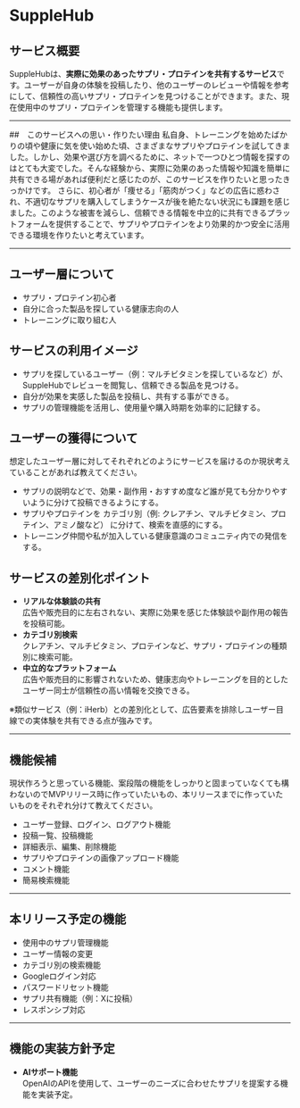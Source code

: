 # SuppleHub
## サービス概要
SuppleHubは、**実際に効果のあったサプリ・プロテインを共有するサービス**です。ユーザーが自身の体験を投稿したり、他のユーザーのレビューや情報を参考にして、信頼性の高いサプリ・プロテインを見つけることができます。また、現在使用中のサプリ・プロテインを管理する機能も提供します。

---

##　このサービスへの思い・作りたい理由
私自身、トレーニングを始めたばかりの頃や健康に気を使い始めた頃、さまざまなサプリやプロテインを試してきました。しかし、効果や選び方を調べるために、ネットで一つひとつ情報を探すのはとても大変でした。そんな経験から、実際に効果のあった情報や知識を簡単に共有できる場があれば便利だと感じたのが、このサービスを作りたいと思ったきっかけです。
さらに、初心者が「痩せる」「筋肉がつく」などの広告に惑わされ、不適切なサプリを購入してしまうケースが後を絶たない状況にも課題を感じました。このような被害を減らし、信頼できる情報を中立的に共有できるプラットフォームを提供することで、サプリやプロテインをより効果的かつ安全に活用できる環境を作りたいと考えています。

---

## ユーザー層について
- サプリ・プロテイン初心者
- 自分に合った製品を探している健康志向の人
- トレーニングに取り組む人

## サービスの利用イメージ
- サプリを探しているユーザー（例：マルチビタミンを探しているなど）が、SuppleHubでレビューを閲覧し、信頼できる製品を見つける。  
- 自分が効果を実感した製品を投稿し、共有する事ができる。  
- サプリの管理機能を活用し、使用量や購入時期を効率的に記録する。

## ユーザーの獲得について
想定したユーザー層に対してそれぞれどのようにサービスを届けるのか現状考えていることがあれば教えてください。
- サプリの説明などで、効果・副作用・おすすめ度など誰が見ても分かりやすいように分けて投稿できるようにする。
- サプリやプロテインを カテゴリ別（例: クレアチン、マルチビタミン、プロテイン、アミノ酸など） に分けて、検索を直感的にする。
- トレーニング仲間や私が加入している健康意識のコミュニティ内での発信をする。

## サービスの差別化ポイント
- **リアルな体験談の共有**  
  広告や販売目的に左右されない、実際に効果を感じた体験談や副作用の報告を投稿可能。
- **カテゴリ別検索**  
  クレアチン、マルチビタミン、プロテインなど、サプリ・プロテインの種類別に検索可能。
- **中立的なプラットフォーム**  
  広告や販売目的に影響されないため、健康志向やトレーニングを目的としたユーザー同士が信頼性の高い情報を交換できる。

※類似サービス（例：iHerb）との差別化として、広告要素を排除しユーザー目線での実体験を共有できる点が強みです。

---

## 機能候補
現状作ろうと思っている機能、案段階の機能をしっかりと固まっていなくても構わないのでMVPリリース時に作っていたいもの、本リリースまでに作っていたいものをそれぞれ分けて教えてください。
- ユーザー登録、ログイン、ログアウト機能
- 投稿一覧、投稿機能
- 詳細表示、編集、削除機能
- サプリやプロテインの画像アップロード機能
- コメント機能
- 簡易検索機能

---

## 本リリース予定の機能
- 使用中のサプリ管理機能
- ユーザー情報の変更
- カテゴリ別の検索機能
- Googleログイン対応
- パスワードリセット機能
- サプリ共有機能（例：Xに投稿）
- レスポンシブ対応

---

## 機能の実装方針予定
- **AIサポート機能**  
  OpenAIのAPIを使用して、ユーザーのニーズに合わせたサプリを提案する機能を実装予定。